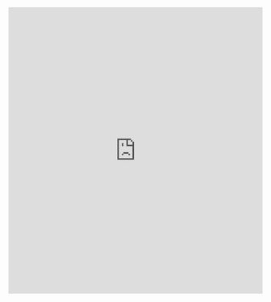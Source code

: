 <p><iframe allowfullscreen width="100%" height="569" class="google-slides-iframe" frameborder="0" scrolling="no" src="https://docs.google.com/presentation/d/e/2PACX-1vSTnJ0bgsXYwJfW5WKYtw9czJ2AENPXEoaWn1WclKmAiYBk7n8hbNnBglpP_a1LrWBnyY4MJUGdtXUE/embed?start=false&amp;loop=false&amp;delayms=3000"></iframe></p>